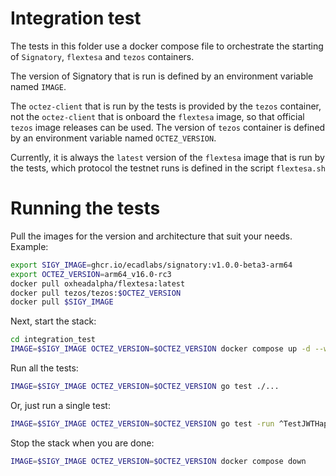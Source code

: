 # Integration test

The tests in this folder use a docker compose file to orchestrate the starting of `Signatory`, `flextesa` and `tezos` containers.

The version of Signatory that is run is defined by an environment variable named `IMAGE`. 

The `octez-client` that is run by the tests is provided by the `tezos` container, not the `octez-client` that is onboard the `flextesa` image, so that official `tezos` image releases can be used.  The version of `tezos` container is defined by an environment variable named `OCTEZ_VERSION`. 

Currently, it is always the `latest` version of the `flextesa` image that is run by the tests, which protocol the testnet runs is defined in the script `flextesa.sh`

# Running the tests

Pull the images for the version and architecture that suit your needs. Example:
```sh
export SIGY_IMAGE=ghcr.io/ecadlabs/signatory:v1.0.0-beta3-arm64
export OCTEZ_VERSION=arm64_v16.0-rc3
docker pull oxheadalpha/flextesa:latest
docker pull tezos/tezos:$OCTEZ_VERSION
docker pull $SIGY_IMAGE
```

Next, start the stack:
```sh
cd integration_test
IMAGE=$SIGY_IMAGE OCTEZ_VERSION=$OCTEZ_VERSION docker compose up -d --wait
```

Run all the tests:
```sh
IMAGE=$SIGY_IMAGE OCTEZ_VERSION=$OCTEZ_VERSION go test ./...
```

Or, just run a single test:
```sh
IMAGE=$SIGY_IMAGE OCTEZ_VERSION=$OCTEZ_VERSION go test -run ^TestJWTHappyPath
```

Stop the stack when you are done:
```sh
IMAGE=$SIGY_IMAGE OCTEZ_VERSION=$OCTEZ_VERSION docker compose down
```
